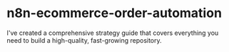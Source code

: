 # n8n-ecommerce-order-automation
I've created a comprehensive strategy guide that covers everything you need to build a high-quality, fast-growing repository.
